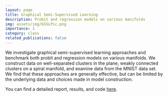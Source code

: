 ```yaml
---
layout: page
title: Graphical Semi-Supervised Learning
description: Probit and regression models on various manifolds
img: assets/img/GSSLPic.png
importance: 1
category: class
related_publications: false
---
```


We investigate graphical semi-supervised learning approaches and benchmark both probit and regression models on various manifolds. We construct data on well-separated clusters in the plane, weakly connected clusters on a spiral manifold, and examine data from the MNIST data set. We find that these approaches are generally effective, but can be limited by the underlying data and choices made in model construction.

You can find a detailed report, results, and code <a href='https://github.com/rohingilman/AMATH563_gssl'>here</a>.
